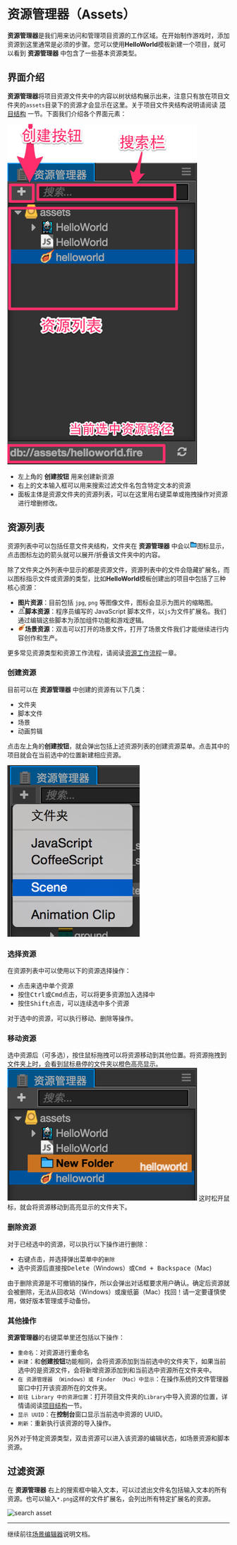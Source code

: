 # 资源管理器（Assets）

**资源管理器**是我们用来访问和管理项目资源的工作区域。在开始制作游戏时，添加资源到这里通常是必须的步骤。您可以使用**HelloWorld**模板新建一个项目，就可以看到 **资源管理器** 中包含了一些基本资源类型。

## 界面介绍

**资源管理器**将项目资源文件夹中的内容以树状结构展示出来，注意只有放在项目文件夹的`assets`目录下的资源才会显示在这里。关于项目文件夹结构说明请阅读 [项目结构](../../project-structure.md) 一节。下面我们介绍各个界面元素：

![assets overview](assets/overview.png)

- 左上角的 **创建按钮** 用来创建新资源
- 右上的文本输入框可以用来搜索过滤文件名包含特定文本的资源
- 面板主体是资源文件夹的资源列表，可以在这里用右键菜单或拖拽操作对资源进行增删修改。

## 资源列表

资源列表中可以包括任意文件夹结构，文件夹在 **资源管理器** 中会以![folder](assets/folder.png)图标显示，点击图标左边的箭头就可以展开/折叠该文件夹中的内容。

除了文件夹之外列表中显示的都是资源文件，资源列表中的文件会隐藏扩展名，而以图标指示文件或资源的类型，比如**HelloWorld**模板创建出的项目中包括了三种核心资源：

- **图片资源**：目前包括 `jpg`, `png` 等图像文件，图标会显示为图片的缩略图。
- ![javascript](assets/javascript.png)**脚本资源**：程序员编写的 JavaScript 脚本文件，以`js`为文件扩展名。我们通过编辑这些脚本为添加组件功能和游戏逻辑。
- ![scene](assets/scene.png)**场景资源**：双击可以打开的场景文件，打开了场景文件我们才能继续进行内容创作和生产。

更多常见资源类型和资源工作流程，请阅读[资源工作流程](../../../asset-workflow/index.md)一章。

### 创建资源

目前可以在 **资源管理器** 中创建的资源有以下几类：

- 文件夹
- 脚本文件
- 场景
- 动画剪辑

点击左上角的**创建按钮**，就会弹出包括上述资源列表的创建资源菜单。点击其中的项目就会在当前选中的位置新建相应资源。

![create asset](assets/create_scene.png)

### 选择资源

在资源列表中可以使用以下的资源选择操作：

- 点击来选中单个资源
- 按住<kbd>Ctrl</kbd>或<kbd>Cmd</kbd>点击，可以将更多资源加入选择中
- 按住<kbd>Shift</kbd>点击，可以连续选中多个资源

对于选中的资源，可以执行移动、删除等操作。

### 移动资源

选中资源后（可多选），按住鼠标拖拽可以将资源移动到其他位置。将资源拖拽到文件夹上时，会看到鼠标悬停的文件夹以橙色高亮显示。
![move asset](assets/move_asset.png)
这时松开鼠标，就会将资源移动到高亮显示的文件夹下。

### 删除资源

对于已经选中的资源，可以执行以下操作进行删除：

- 右键点击，并选择弹出菜单中的`删除`
- 选中资源后直接按<kbd>Delete</kbd>（Windows）或<kbd>Cmd + Backspace</kbd>（Mac)

由于删除资源是不可撤销的操作，所以会弹出对话框要求用户确认。确定后资源就会被删除，无法从回收站（Windows）或废纸篓（Mac）找回！请一定要谨慎使用，做好版本管理或手动备份。

### 其他操作

**资源管理器**的右键菜单里还包括以下操作：

- `重命名`：对资源进行重命名
- `新建`：和**创建按钮**功能相同，会将资源添加到当前选中的文件夹下，如果当前选中的是资源文件，会将新增资源添加到和当前选中资源所在文件夹中。
- `在 资源管理器 （Windows）或 Finder （Mac）中显示`：在操作系统的文件管理器窗口中打开该资源所在的文件夹。
- `前往 Library 中的资源位置`：打开项目文件夹的`Library`中导入资源的位置，详情请阅读[项目结构](../../project-structure.md)一节。
- `显示 UUID`：在**控制台**窗口显示当前选中资源的 UUID。
- `刷新`：重新执行该资源的导入操作。

另外对于特定资源类型，双击资源可以进入该资源的编辑状态，如场景资源和脚本资源。

## 过滤资源

在 **资源管理器** 右上的搜索框中输入文本，可以过滤出文件名包括输入文本的所有资源。也可以输入`*.png`这样的文件扩展名，会列出所有特定扩展名的资源。


![search asset](https://cloud.githubusercontent.com/assets/344547/9376761/ffbc3312-4743-11e5-9b3e-d7f5abe64b95.png)

---

继续前往[场景编辑器](scene.md)说明文档。
